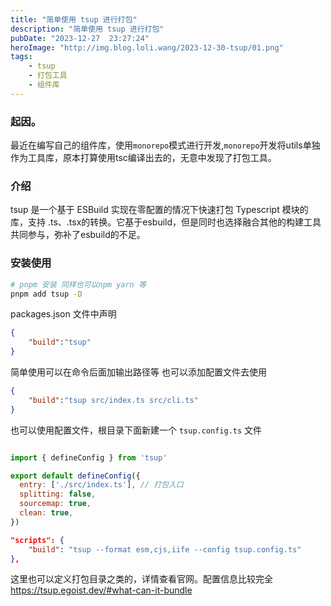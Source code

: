 ```yaml
---
title: "简单使用 tsup 进行打包"
description: "简单使用 tsup 进行打包"
pubDate: "2023-12-27  23:27:24"
heroImage: "http://img.blog.loli.wang/2023-12-30-tsup/01.png"
tags:
    - tsup
    - 打包工具
    - 组件库
---
```


### 起因。

最近在编写自己的组件库，使用`monorepo`模式进行开发,`monorepo`开发将utils单独作为工具库，原本打算使用tsc编译出去的，无意中发现了打包工具。

### 介绍

tsup 是一个基于 ESBuild 实现在零配置的情况下快速打包 Typescript 模块的库，支持 .ts、.tsx的转换。它基于esbuild，但是同时也选择融合其他的构建工具共同参与，弥补了esbuild的不足。


### 安装使用
``` bash
# pnpm 安装 同样也可以npm yarn 等
pnpm add tsup -D

```

packages.json 文件中声明

```json
{
    "build":"tsup"
}
```

简单使用可以在命令后面加输出路径等 也可以添加配置文件去使用

```json
{
    "build":"tsup src/index.ts src/cli.ts"
}
```

也可以使用配置文件，根目录下面新建一个 `tsup.config.ts` 文件

```jsx

import { defineConfig } from 'tsup'

export default defineConfig({
  entry: ['./src/index.ts'], // 打包入口
  splitting: false,
  sourcemap: true,
  clean: true,
})

```

```json
"scripts": {
    "build": "tsup --format esm,cjs,iife --config tsup.config.ts"
},
```

这里也可以定义打包目录之类的，详情查看官网。配置信息比较完全
https://tsup.egoist.dev/#what-can-it-bundle








